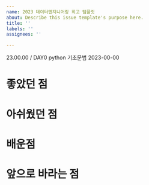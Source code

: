 ```yaml
---
name: 2023 데이터엔지니어링 회고 탬플릿
about: Describe this issue template's purpose here.
title: ''
labels: ''
assignees: ''

---
```


23.00.00 / DAY0 python 기초문법
2023-00-00
# 좋았던 점

# 아쉬웠던 점

# 배운점

# 앞으로 바라는 점
